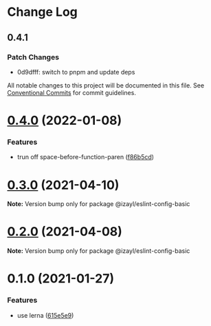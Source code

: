 # Change Log

## 0.4.1

### Patch Changes

- 0d9dfff: switch to pnpm and update deps

All notable changes to this project will be documented in this file.
See [Conventional Commits](https://conventionalcommits.org) for commit guidelines.

# [0.4.0](https://github.com/izayl/eslint-config/compare/v0.3.1...v0.4.0) (2022-01-08)

### Features

- trun off space-before-function-paren ([f86b5cd](https://github.com/izayl/eslint-config/commit/f86b5cd57b8ab7382d1024403321c884689f3c2c))

# [0.3.0](https://github.com/izayl/eslint-config/compare/v0.2.2...v0.3.0) (2021-04-10)

**Note:** Version bump only for package @izayl/eslint-config-basic

# [0.2.0](https://github.com/izayl/eslint-config/compare/v0.1.0...v0.2.0) (2021-04-08)

**Note:** Version bump only for package @izayl/eslint-config-basic

# 0.1.0 (2021-01-27)

### Features

- use lerna ([615e5e9](https://github.com/izayl/eslint-config/commit/615e5e96daf8dd0a7c77d122d8def4fa7407942e))
